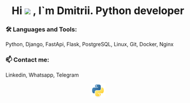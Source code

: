 <div id="text" align="center">
  <h1>
    Hi
    <img src="https://media.giphy.com/media/hvRJCLFzcasrR4ia7z/giphy.gif" width="30px"/>
    , I`m Dmitrii. Python developer
  </h1>
</div>

### :hammer_and_wrench: Languages and Tools: 
Python, Django, FastApi, Flask, PostgreSQL, Linux, Git, Docker, Nginx

### :mailbox: Contact me:
Linkedin, Whatsapp, Telegram
<div id="image" align="center">
  <img src="https://github.com/devicons/devicon/blob/master/icons/python/python-original.svg" title="Python" alt="Python" width="40" height="40"/>
</div>
